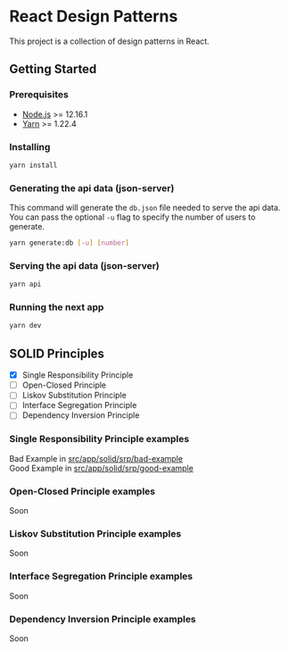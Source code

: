 # React Design Patterns

This project is a collection of design patterns in React.

## Getting Started

### Prerequisites

- [Node.js](https://nodejs.org/en/) >= 12.16.1
- [Yarn](https://yarnpkg.com/) >= 1.22.4

### Installing

```bash
yarn install
```

### Generating the api data (json-server)

This command will generate the `db.json` file needed to serve the api data.\
You can pass the optional `-u` flag to specify the number of users to generate.

```bash
yarn generate:db [-u] [number]
```

### Serving the api data (json-server)

```bash
yarn api
```

### Running the next app

```bash
yarn dev
```

## SOLID Principles

- [x] Single Responsibility Principle
- [ ] Open-Closed Principle
- [ ] Liskov Substitution Principle
- [ ] Interface Segregation Principle
- [ ] Dependency Inversion Principle

### Single Responsibility Principle examples

Bad Example in [src/app/solid/srp/bad-example](src/app/solid/srp/bad-example/page.tsx)\
Good Example in [src/app/solid/srp/good-example](src/app/solid/srp/good-example/page.tsx)

### Open-Closed Principle examples

Soon

### Liskov Substitution Principle examples

Soon

### Interface Segregation Principle examples

Soon

### Dependency Inversion Principle examples

Soon
